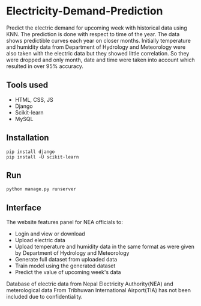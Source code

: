 # Electricity-Demand-Prediction
Predict the electric demand for upcoming week with historical data using KNN. The prediction is done with respect to time of the year. The data shows predictible curves each year on closer months. Initially temperature and humidity data from Department of Hydrology and Meteorology were also taken with the electric data but they showed little correlation. So they were dropped and only month, date and time were taken into account which resulted in over 95% accuracy.

## Tools used
- HTML, CSS, JS
- Django
- Scikit-learn
- MySQL

## Installation
```
pip install django
pip install -U scikit-learn
```
## Run
```
python manage.py runserver
```
## Interface
The website features panel for NEA officials to:
- Login and view or download 
- Upload electric data
- Upload temperature and humidity data in the same format as were given by Department of Hydrology and Meteorology
- Generate full dataset from uploaded data
- Train model using the generated dataset
- Predict the value of upcoming week's data


Database of electric data from Nepal Electricity Authority(NEA) and meterological data From Tribhuwan International Airport(TIA) has not been included due to confidentiality.
